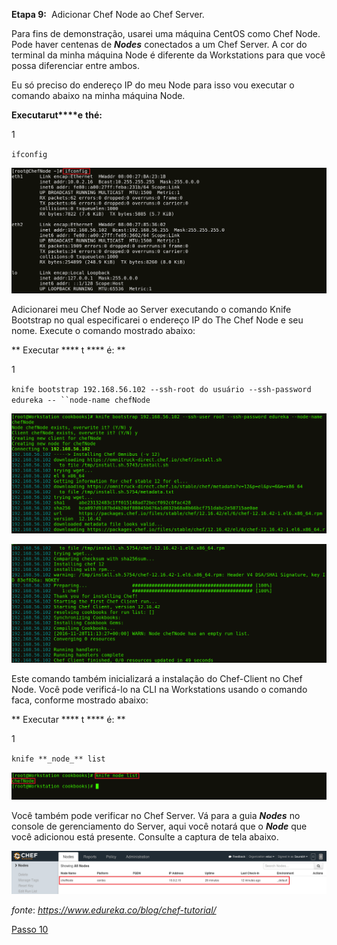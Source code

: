 **Etapa 9:**  Adicionar Chef Node ao Chef Server.

Para fins de demonstração, usarei uma máquina CentOS como Chef Node. Pode haver centenas de **_Nodes_** conectados a um Chef Server. A cor do terminal da minha máquina Node é diferente da Workstations para que você possa diferenciar entre ambos.

Eu só preciso do endereço IP do meu Node para isso vou executar o comando abaixo na minha máquina Node.

**Executar****u****t****e** **t****h****é:**

1

`ifconfig`

![Endereço IP do Chef Node - Tutorial do Chef](images/chef-09-01.png)

Adicionarei meu Chef Node ao Server executando o comando Knife Bootstrap no qual especificarei o endereço IP do The Chef Node e seu nome. Execute o comando mostrado abaixo:

** Executar **** t **** é: **

1

`knife bootstrap 192.168.56.102 --ssh-root do usuário --ssh-password edureka -- ``node-name chefNode`

![chef-node-bootstrap-1-chef-tutorial-edureka](images/chef-09-02.png)

![chef-node-bootstrap-2-chef-tutorial-edureka](images/chef-09-03.png)



Este comando também inicializará a instalação do Chef-Client no Chef Node. Você pode verificá-lo na CLI na Workstations usando o comando faca, conforme mostrado abaixo:

** Executar **** t **** é: **

1

`knife **_node_** list`

![Lista de **_Nodes_** do Chef - Tutorial do Chef](images/chef-09-04.png)

Você também pode verificar no Chef Server. Vá para a guia **_Nodes_** no console de gerenciamento do Server, aqui você notará que o **_Node_** que você adicionou está presente. Consulte a captura de tela abaixo.

![Confirme a adição do **_Node_** do Chef - Tutorial do Chef](images/chef-09-05.png)

_fonte_: _https://www.edureka.co/blog/chef-tutorial/_

[Passo 10](10-steps.md)